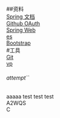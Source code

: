 ##资料  
[Spring 文档](https://spring.io/guides)  
[Github OAuth](ttps://docs.github.com/zh/developers/apps/building-oauth-apps/creating-an-oauth-app)  
[Spring Web](https://spring.io/guides/gs/serving-web-content/)  
[es](https://deasticsearch/explore)  
[Bootstrap ](https://rv3.bootcss.com/getting-started)  
#工具  
[Git](https://git-scm.com/download)   
[vp](//www.visual-paradigm.com)
###### attempt``

aaaaa
test test test  
A2WQS   
C